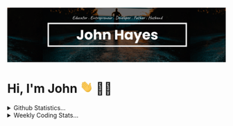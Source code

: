 [![Banner](https://github.com/johnhayesio/johnhayesio/blob/master/readme.png)](https://johnhayes.io)

# Hi, I'm John <img src="https://github.com/johnhayesio/johnhayesio/blob/master/wave.gif" width="30px"> :man_technologist:

<details>
  <summary>Github Statistics...</summary>
  <p align="center">
    <img src="https://github-readme-stats.vercel.app/api?username=johnhayesio&hide_title=true&show_icons=true&theme=gruvbox" />
  </p>
</details>
<details>
  <summary>Weekly Coding Stats...</summary>
  <p align="center">
   <img src="https://github-readme-stats.vercel.app/api/wakatime?username=johnhayesio&hide_title=true&theme=gruvbox" />
  </p>
</details>

<!--
**johnhayesio/johnhayesio** is a ✨ _special_ ✨ repository because its `README.md` (this file) appears on your GitHub profile.

Here are some ideas to get you started:

- 🔭 I’m currently working on a fullstack MERN application ...
- 🌱 I’m currently learning Next.js, Tailwind CSS, React Query, and PostgreSQL ...
- 👯 I’m looking to collaborate on open source projects ...
- 🤔 I’m looking for help with ...
- 💬 Ask me about ANYTHING ...
- 📫 How to reach me: https://johnhayes.io ...
- 😄 Myself: Developer . Father . Husband ...
- ⚡ Fun fact: I have traveled to many countries ...
-->
